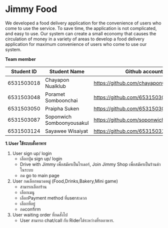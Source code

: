 # Jimmy Food
We developed a food delivery application for the convenience of users who come to use the service. To save time, the application is not complicated, and easy to use. Our system can create a small economy that causes the circulation of money in a variety of areas to develop a food delivery application for maximum convenience of users who come to use our system.   

**Team member**

|Student ID  |      Student Name       |               Github account           |
|------------|-------------------------|----------------------------------------|
| 6531503018 | Chayapon Nualklub       | https://github.com/chayapon6531503018  |
| 6531503048 | Poramet Somboonchai     | https://github.com/6531503048          |
| 6531503050 | Praipha Suken           | https://github.com/6531503050          |
| 6531503087 |Soponwich Somboonyousakul| https://github.com/soponwich087        |
| 6531503124 | Sayawee Wisaiyat        | https://github.com/6531503124sayawee   |

**1.User ใช้ระบบสั่งอาหาร**
1. User sign up/ login
   - เลือกปุ่ม sign up/ login
   - Drive with Jimmy เพื่อสมัครเป็นไรเดอร์, Join Jimmy Shop เพื่อสมัครเป็นร้านค้าในระบบ
   - กด go to main page
2. User กดเลือกหมวดหมู่ (Food,Drinks,Bakery,Mini game)
   - สามารถเลือกร้าน
   - เลือกเมนู
   - เลือกPayment method ที่userสะดวก
   - เลือกที่อยู่
   - กดconfirm
3. User waiting order ที่กดสั่งไป
   - User สามารถ chat/call กับ Riderได้ระหว่างที่รออาหาร.
